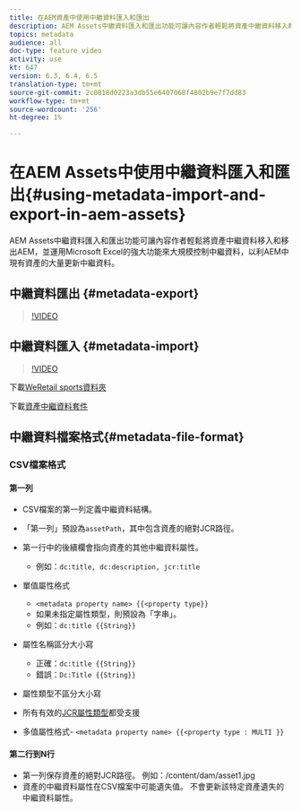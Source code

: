 ```yaml
---
title: 在AEM資產中使用中繼資料匯入和匯出
description: AEM Assets中繼資料匯入和匯出功能可讓內容作者輕鬆將資產中繼資料移入和移出AEM，並運用Microsoft Excel的強大功能來大規模控制中繼資料，以利AEM中現有資產的大量更新中繼資料。
topics: metadata
audience: all
doc-type: feature video
activity: use
kt: 647
version: 6.3, 6.4, 6.5
translation-type: tm+mt
source-git-commit: 2c0818d0223a3db55e6407068f4802b9e7f7dd83
workflow-type: tm+mt
source-wordcount: '256'
ht-degree: 1%

---
```



# 在AEM Assets中使用中繼資料匯入和匯出{#using-metadata-import-and-export-in-aem-assets}

AEM Assets中繼資料匯入和匯出功能可讓內容作者輕鬆將資產中繼資料移入和移出AEM，並運用Microsoft Excel的強大功能來大規模控制中繼資料，以利AEM中現有資產的大量更新中繼資料。

## 中繼資料匯出 {#metadata-export}

>[!VIDEO](https://video.tv.adobe.com/v/22132/?quality=9&learn=on)

## 中繼資料匯入 {#metadata-import}

>[!VIDEO](https://video.tv.adobe.com/v/21374/?quality=9&learn=on)

下載[WeRetail sports資料夾](assets/we-retail-sports.zip)

下載[資產中繼資料套件](assets/we-retail-sports-asset-metadata.zip)

## 中繼資料檔案格式{#metadata-file-format}

### CSV檔案格式

#### 第一列

* CSV檔案的第一列定義中繼資料結構。
* 「第一列」預設為`assetPath`，其中包含資產的絕對JCR路徑。

* 第一行中的後續欄會指向資產的其他中繼資料屬性。

   * 例如：`dc:title, dc:description, jcr:title`

* 單值屬性格式

   * `<metadata property name> {{<property type}}`
   * 如果未指定屬性類型，則預設為「字串」。
   * 例如：`dc:title {{String}}`

* 屬性名稱區分大小寫
   * 正確：`dc:title {{String}}`
   * 錯誤：`Dc:Title {{String}}`

* 屬性類型不區分大小寫
* 所有有效的[JCR屬性類型](https://docs.adobe.com/docs/en/spec/jsr170/javadocs/jcr-2.0/javax/jcr/PropertyType.html)都受支援

* 多值屬性格式- `<metadata property name> {{<property type : MULTI }}`

#### 第二行到N行

* 第一列保存資產的絕對JCR路徑。 例如：/content/dam/asset1.jpg
* 資產的中繼資料屬性在CSV檔案中可能遺失值。 不會更新該特定資產遺失的中繼資料屬性。
